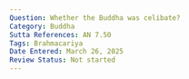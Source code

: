 ```yaml
---
Question: Whether the Buddha was celibate?
Category: Buddha
Sutta References: AN 7.50
Tags: Brahmacariya
Date Entered: March 26, 2025
Review Status: Not started
---
```

